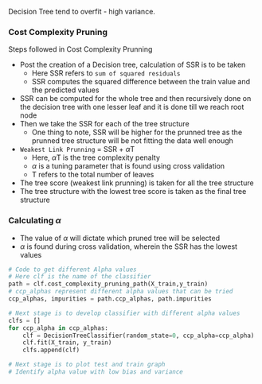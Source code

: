Decision Tree tend to overfit - high variance.

### Cost Complexity Pruning

Steps followed in Cost Complexity Prunning

- Post the creation of a Decision tree, calculation of SSR is to be taken
	- Here SSR refers to `sum of squared residuals`
	- SSR computes the squared difference between the train value and the predicted values
- SSR can be computed for the whole tree and then recursively done on the decision tree with one lesser leaf and it is done till we reach root node
- Then we take the SSR for each of the tree structure
	- One thing to note, SSR will be higher for the prunned tree as the prunned tree structure will be not fitting the data well enough
- `Weakest Link Prunning` = SSR + $\alpha$T
	- Here, $\alpha$T is the tree complexity penalty
	- $\alpha$ is a tuning parameter that is found using cross validation
	- T refers to the total number of leaves
- The tree score (weakest link prunning) is taken for all the tree structure
- The tree structure with the lowest tree score is taken as the final tree structure

### Calculating $\alpha$
- The value of $\alpha$ will dictate which pruned tree will be selected 
- $\alpha$ is found during cross validation, wherein the SSR has the lowest values

```py
# Code to get different Alpha values
# Here clf is the name of the classifier
path = clf.cost_complexity_pruning_path(X_train,y_train)
# ccp_alphas represent different alpha values that can be tried
ccp_alphas, impurities = path.ccp_alphas, path.impurities

# Next stage is to develop classifier with different alpha values
clfs = []
for ccp_alpha in ccp_alphas:
    clf = DecisionTreeClassifier(random_state=0, ccp_alpha=ccp_alpha)
    clf.fit(X_train, y_train)
    clfs.append(clf)

# Next stage is to plot test and train graph
# Identify alpha value with low bias and variance
```
